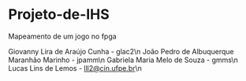# Projeto-de-IHS
Mapeamento de um jogo no fpga

Giovanny Lira de Araújo Cunha - glac2\n
João Pedro de Albuquerque Maranhão Marinho - jpamm\n
Gabriela Maria Melo de Souza - gmms\n
Lucas Lins de Lemos - lll2@cin.ufpe.br\n

